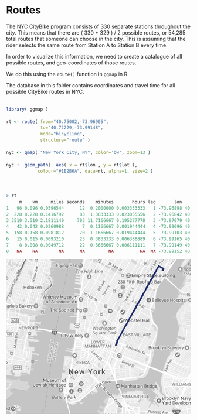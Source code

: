 # Routes

The NYC CityBike program consists of 330 separate stations throughout the city. This means that there are ( 330 * 329 ) / 2 possible routes, or 54,285 total routes that someone can choose in the city. This is assuming that the rider selects the same route from Station A to Station B every time.

In order to visualize this information, we need to create a catalogue of all possible routes, and geo-coordinates of those routes. 

We do this using the `route()` function in `ggmap` in R.

The database in this folder contains coordinates and travel time for all possible CityBike routes in NYC.

```r

library( ggmap )

rt <- route( from="40.75002,-73.96905", 
             to="40.72229,-73.99148", 
             mode="bicycling",
             structure="route" )

nyc <- qmap( "New York City, NY", color='bw', zoom=13 )  

nyc +  geom_path(  aes( x = rt$lon , y = rt$lat ), 
            colour="#1E2B6A", data=rt, alpha=1, size=2 )



> rt
     m    km     miles seconds    minutes       hours leg       lon      lat
1   96 0.096 0.0596544      12  0.2000000 0.003333333   1 -73.96898 40.74999
2  228 0.228 0.1416792      83  1.3833333 0.023055556   2 -73.96842 40.75075
3 3510 3.510 2.1811140     703 11.7166667 0.195277778   3 -73.97079 40.75174
4   42 0.042 0.0260988       7  0.1166667 0.001944444   4 -73.99096 40.72412
5  158 0.158 0.0981812      70  1.1666667 0.019444444   5 -73.99103 40.72375
6   15 0.015 0.0093210      23  0.3833333 0.006388889   6 -73.99165 40.72241
7    8 0.008 0.0049712      22  0.3666667 0.006111111   7 -73.99149 40.72237
8   NA    NA        NA      NA         NA          NA  NA -73.99152 40.72230


```

![alt](../ASSETS/route.png)
